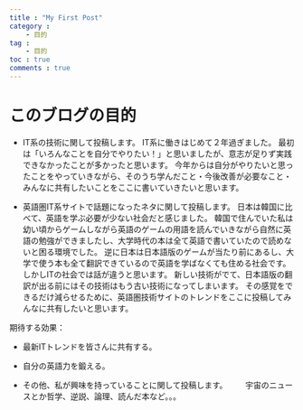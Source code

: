 ```yaml
---
title : "My First Post"
category : 
    - 目的
tag : 
    - 目的
toc : true
comments : true
---
```



# このブログの目的
 - IT系の技術に関して投稿します。
IT系に働きはじめて２年過ぎました。
最初は「いろんなことを自分でやりたい！」と思いましたが、意志が足りず実践できなかったことが多かったと思います。
今年からは自分がやりたいと思ったことをやっていきながら、そのうち学んだこと・今後改善が必要なこと・みんなに共有したいことをここに書いていきたいと思います。

 - 英語圏IT系サイトで話題になったネタに関して投稿します。
日本は韓国に比べて、英語を学ぶ必要が少ない社会だと感じました。
韓国で住んでいた私は幼い頃からゲームしながら英語のゲームの用語を読んでいきながら自然に英語の勉強ができましたし、大学時代の本は全て英語で書いていたので読めないと困る環境でした。
逆に日本は日本語版のゲームが当たり前にあるし、大学で使う本も全て翻訳できているので英語を学ばなくても住める社会です。
しかしITの社会では話が違うと思います。
新しい技術がでて、日本語版の翻訳が出る前にはその技術はもう古い技術になってしまいます。
その感覚をできるだけ減らせるために、英語圏技術サイトのトレンドをここに投稿してみんなに共有したいと思います。

 期待する効果： 
   - 最新ITトレンドを皆さんに共有する。
   - 自分の英語力を鍛える。
  
 - その他、私が興味を持っていることに関して投稿します。
　　宇宙のニュースとか哲学、逆説、論理、読んだ本など。。。